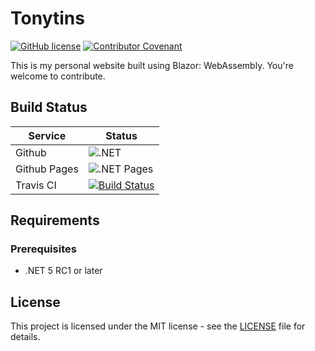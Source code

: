 # Tonytins

[![GitHub license](https://img.shields.io/github/license/tonytins/tonytins.github.io)](https://github.com/tonytins/tonytins.github.io/blob/master/LICENSE) [![Contributor Covenant](https://img.shields.io/badge/Contributor%20Covenant-v2.0%20adopted-ff69b4.svg)](CODE_OF_CONDUCT.md)

This is my personal website built using Blazor: WebAssembly. You're welcome to contribute.

## Build Status

| Service   | Status                                                                                                                                    |
| --------- | ----------------------------------------------------------------------------------------------------------------------------------------- |
| Github    | ![.NET](https://github.com/tonytins/tonytins.github.io/workflows/.NET/badge.svg)                                                                      |
| Github Pages | ![.NET Pages](https://github.com/tonytins/tonytins.github.io/workflows/.NET%20Pages/badge.svg) |
| Travis CI | [![Build Status](https://travis-ci.org/tonytins/tonytins.github.io.svg?branch=master)](https://travis-ci.org/tonytins/tonytins.github.io) |

## Requirements

### Prerequisites

* .NET 5 RC1 or later

## License

This project is licensed under the MIT license - see the [LICENSE](LICENSE) file for details.
